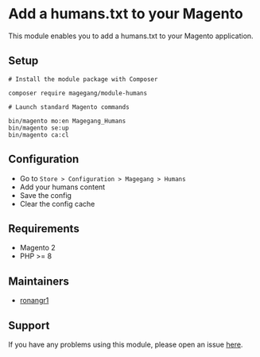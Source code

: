 # Add a humans.txt to your Magento

This module enables you to add a humans.txt to your Magento application.

## Setup

```
# Install the module package with Composer

composer require magegang/module-humans

# Launch standard Magento commands

bin/magento mo:en Magegang_Humans
bin/magento se:up
bin/magento ca:cl
```

## Configuration

* Go to `Store > Configuration > Magegang > Humans`
* Add your humans content
* Save the config
* Clear the config cache

## Requirements

* Magento 2
* PHP >= 8

## Maintainers

* [ronangr1](https://github.com/ronangr1)

## Support

If you have any problems using this module, please open an issue [here](https://github.com/magegang/m2-humans/issues/new).
